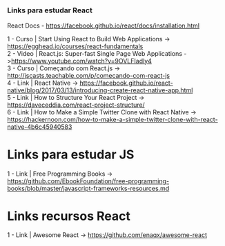 # <h3>Links para estudar React</h3>

React Docs - https://facebook.github.io/react/docs/installation.html

1 - Curso | Start Using React to Build Web Applications -> https://egghead.io/courses/react-fundamentals <br>
2 - Video | React.js: Super-fast Single Page Web Applications - >https://www.youtube.com/watch?v=9OVLFIadly4 <br>
3 - Curso | Começando com React.js -> http://jscasts.teachable.com/p/comecando-com-react-js <br>
4 - Link | React Native -> https://facebook.github.io/react-native/blog/2017/03/13/introducing-create-react-native-app.html <br>
5 - Link | How to Structure Your React Project -> https://daveceddia.com/react-project-structure/ <br>
6 - Link | How to Make a Simple Twitter Clone with React Native -> https://hackernoon.com/how-to-make-a-simple-twitter-clone-with-react-native-4b6c45940583 <br>




# Links para estudar JS
1 - Link | Free Programming Books -> https://github.com/EbookFoundation/free-programming-books/blob/master/javascript-frameworks-resources.md


# Links recursos React
1 - Link | Awesome React -> https://github.com/enaqx/awesome-react
